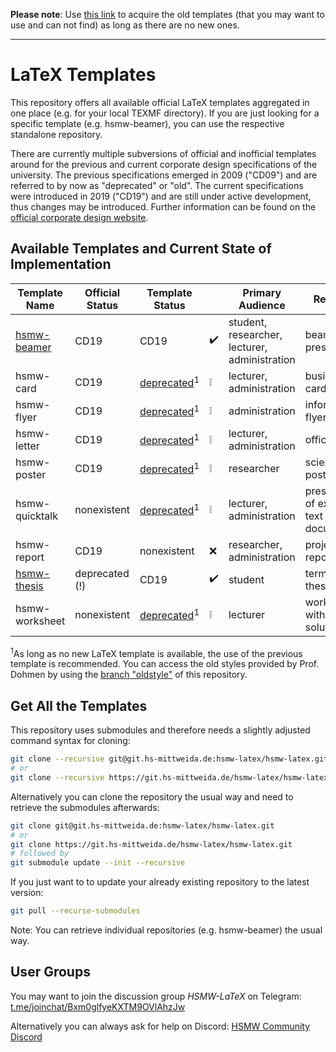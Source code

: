 **Please note**: Use [this link](https://git.hs-mittweida.de/hsmw-latex/hsmw-latex/-/tree/oldstyle) to acquire the old templates (that you may want to use and can not find) as long as there are no new ones.

---

# LaTeX Templates

This repository offers all available official LaTeX templates aggregated in one place (e.g. for your local TEXMF directory).
If you are just looking for a specific template (e.g. hsmw-beamer), you can use the respective standalone repository.

There are currently multiple subversions of official and inofficial templates around for the previous and current corporate design specifications of the university.
The previous specifications emerged in 2009 (\"CD09\") and are referred to by now as \"deprecated\" or \"old\".
The current specifications were introduced in 2019 (\"CD19\") and are still under active development, thus changes may be introduced.
Further information can be found on the [official corporate design website](https://zip.hs-mittweida.de/intranet/corporate_design.php).

## Available Templates and Current State of Implementation

| Template Name | Official Status | Template Status | | Primary Audience | Remarks |
| - | - | - | - | - | - |
| [hsmw-beamer](https://git.hs-mittweida.de/hsmw-latex/hsmw-beamer) | CD19 | CD19 | &#x2714;&#xFE0F; | student, researcher, lecturer, administration | beamer presentation |
| hsmw-card | CD19 | [deprecated](https://git.hs-mittweida.de/hsmw-latex/hsmw-latex/-/tree/oldstyle)<sup>1</sup> | &#x2755; | lecturer, administration | business card |
| hsmw-flyer | CD19 | [deprecated](https://git.hs-mittweida.de/hsmw-latex/hsmw-latex/-/tree/oldstyle)<sup>1</sup> | &#x2755; | administration | informative flyer, 	leaflet |
| hsmw-letter | CD19  | [deprecated](https://git.hs-mittweida.de/hsmw-latex/hsmw-latex/-/tree/oldstyle)<sup>1</sup> | &#x2755; | lecturer, administration | official letter |
| hsmw-poster | CD19 | [deprecated](https://git.hs-mittweida.de/hsmw-latex/hsmw-latex/-/tree/oldstyle)<sup>1</sup> | &#x2755; | researcher | scientific poster |
| hsmw-quicktalk | nonexistent | [deprecated](https://git.hs-mittweida.de/hsmw-latex/hsmw-latex/-/tree/oldstyle)<sup>1</sup> | &#x2755; | lecturer, administration | presentation of existing text document |
| hsmw-report | CD19 | nonexistent | &#x274C; | researcher, administration | project report |
| [hsmw-thesis](https://git.hs-mittweida.de/hsmw-latex/hsmw-thesis) | deprecated (!) | CD19 | &#x2714;&#xFE0F; | student | term paper, thesis |
| hsmw-worksheet | nonexistent | [deprecated](https://git.hs-mittweida.de/hsmw-latex/hsmw-latex/-/tree/oldstyle)<sup>1</sup> | &#x2755; | lecturer | worksheet with solutions |

<sup>1</sup>As long as no new LaTeX template is available, the use of the previous template is recommended.
You can access the old styles provided by Prof. Dohmen by using the [branch \"oldstyle\"](https://git.hs-mittweida.de/hsmw-latex/hsmw-latex/-/tree/oldstyle) of this repository.

## Get All the Templates

This repository uses submodules and therefore needs a slightly adjusted command syntax for cloning:
```sh
git clone --recursive git@git.hs-mittweida.de:hsmw-latex/hsmw-latex.git
# or
git clone --recursive https://git.hs-mittweida.de/hsmw-latex/hsmw-latex.git
```

Alternatively you can clone the repository the usual way and need to retrieve the submodules afterwards:
```sh
git clone git@git.hs-mittweida.de:hsmw-latex/hsmw-latex.git
# or
git clone https://git.hs-mittweida.de/hsmw-latex/hsmw-latex.git
# followed by
git submodule update --init --recursive
```

If you just want to to update your already existing repository to the latest version:
```sh
git pull --recurse-submodules
```

Note: You can retrieve individual repositories (e.g. hsmw-beamer) the usual way.

## User Groups

You may want to join the discussion group *HSMW-LaTeX* on Telegram:
[t.me/joinchat/Bxm0glfyeKXTM9OVlAhzJw](https://t.me/joinchat/Bxm0glfyeKXTM9OVlAhzJw)

Alternatively you can always ask for help on Discord:
[HSMW Community Discord](https://discord.com/channels/750860384126369822/765215969424834600)
